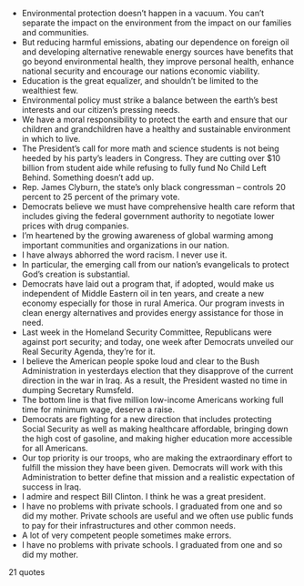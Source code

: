  - Environmental protection doesn’t happen in a vacuum. You can’t separate the impact on the environment from the impact on our families and communities.
 - But reducing harmful emissions, abating our dependence on foreign oil and developing alternative renewable energy sources have benefits that go beyond environmental health, they improve personal health, enhance national security and encourage our nations economic viability.
 - Education is the great equalizer, and shouldn’t be limited to the wealthiest few.
 - Environmental policy must strike a balance between the earth’s best interests and our citizen’s pressing needs.
 - We have a moral responsibility to protect the earth and ensure that our children and grandchildren have a healthy and sustainable environment in which to live.
 - The President’s call for more math and science students is not being heeded by his party’s leaders in Congress. They are cutting over $10 billion from student aide while refusing to fully fund No Child Left Behind. Something doesn’t add up.
 - Rep. James Clyburn, the state’s only black congressman – controls 20 percent to 25 percent of the primary vote.
 - Democrats believe we must have comprehensive health care reform that includes giving the federal government authority to negotiate lower prices with drug companies.
 - I’m heartened by the growing awareness of global warming among important communities and organizations in our nation.
 - I have always abhorred the word racism. I never use it.
 - In particular, the emerging call from our nation’s evangelicals to protect God’s creation is substantial.
 - Democrats have laid out a program that, if adopted, would make us independent of Middle Eastern oil in ten years, and create a new economy especially for those in rural America. Our program invests in clean energy alternatives and provides energy assistance for those in need.
 - Last week in the Homeland Security Committee, Republicans were against port security; and today, one week after Democrats unveiled our Real Security Agenda, they’re for it.
 - I believe the American people spoke loud and clear to the Bush Administration in yesterdays election that they disapprove of the current direction in the war in Iraq. As a result, the President wasted no time in dumping Secretary Rumsfeld.
 - The bottom line is that five million low-income Americans working full time for minimum wage, deserve a raise.
 - Democrats are fighting for a new direction that includes protecting Social Security as well as making healthcare affordable, bringing down the high cost of gasoline, and making higher education more accessible for all Americans.
 - Our top priority is our troops, who are making the extraordinary effort to fulfill the mission they have been given. Democrats will work with this Administration to better define that mission and a realistic expectation of success in Iraq.
 - I admire and respect Bill Clinton. I think he was a great president.
 - I have no problems with private schools. I graduated from one and so did my mother. Private schools are useful and we often use public funds to pay for their infrastructures and other common needs.
 - A lot of very competent people sometimes make errors.
 - I have no problems with private schools. I graduated from one and so did my mother.

21 quotes